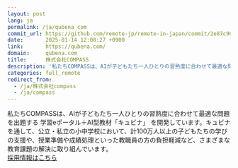 ```yaml
---
layout: post
lang: ja
permalink: /ja/qubena_com
commit_url: https://github.com/remote-jp/remote-in-japan/commit/2e87c90eb750762bdc97f847d4fdb677ce909ae7
date:       2025-01-14 12:08:27 +0900
link:       https://qubena.com/
domain:     qubena.com
title:      株式会社COMPASS
description: '私たちCOMPASSは、AIが子どもたち一人ひとりの習熟度に合わせて最適な問題を出題する 学習eポータル＋AI型教材「キュビナ」 を開発しています。キュビナを通して、公立・私立の小中学校において、計100万人以上の子どもたちの学びの支援や、授業準備や成績処理といった教職員の方の負担軽減など、さまざまな教育課題の解決に取り組んでいます。 採用情報はこちら'
categories: full_remote
redirect_from:
  - /ja/株式会社compass
  - /ja/compass
---
```


<p>私たちCOMPASSは、AIが子どもたち一人ひとりの習熟度に合わせて最適な問題を出題する 学習eポータル＋AI型教材「キュビナ」 を開発しています。キュビナを通して、公立・私立の小中学校において、計100万人以上の子どもたちの学びの支援や、授業準備や成績処理といった教職員の方の負担軽減など、さまざまな教育課題の解決に取り組んでいます。<br /><a href="https://careers.qubena.com/">採用情報はこちら</a></p>
